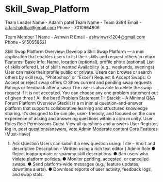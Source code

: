 # Skill_Swap_Platform

Team Leader Name - Adarsh patel
Team Name  - Team 3894
Email - adarshaldkar@gmail.com
Phone - 7010664806

Team Member 1
Name - Ashwin R
Email - ashwinwrk1204@gmail.com
Phone - 9150558521


Skill Swap Platform
Overview:
Develop a Skill Swap Platform — a mini application that enables users to list their skills and
request others in return
Features:
Basic info: Name, location (optional), profile photo (optional)
List of skills offered
List of skills wanted
Availability (e.g., weekends, evenings)
User can make their profile public or private.
Users can browse or search others by skill (e.g., “Photoshop” or “Excel”)
Request & Accept Swaps:
○ Accept or reject swap offers
○ Show current and pending swap requests
Ratings or feedback after a swap
The user is also able to delete the swap request if it is not accepted.
You can choose any one problem
statement out of given three !
All the best!
Problem Statement 1:-
StackIt – A Minimal Q&A Forum Platform
Overview
StackIt is a m inim al question-and-answer platform that supports collaborative
learning and structured knowledge sharing. It’s designed to be sim ple, user- friendly,
and focused on the core experience of asking and answering questions within a
com m unity.
User Roles
Role Permissions
Guest View all questions and answers
User Register, log in, post questions/answers, vote
Admin Moderate content
Core Features (Must-Have)
1. Ask Question
Users can subm it a new question using:
Title – Short and descriptive
Description – Written using a rich text editor )
Admin Role
● Reject inappropriate or spammy skill descriptions.
● Ban users who violate platform policies.
● Monitor pending, accepted, or cancelled swaps.
● Send platform-wide messages (e.g., feature updates, downtime alerts).
● Download reports of user activity, feedback logs, and swap stats.
